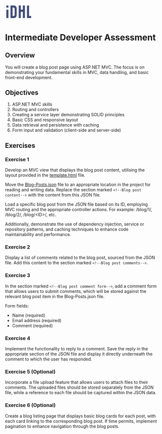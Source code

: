﻿<img src="../images/iDHL-DarkBlue.svg" alt="IDHL Logo" title="IDHL" width="90">

# Intermediate Developer Assessment

## Overview

You will create a blog post page using ASP.NET MVC. The focus is on demonstrating your fundamental skills in MVC, data handling, and basic front-end development.

## Objectives

1. ASP.NET MVC skills
1. Routing and controllers
1. Creating a service layer demonstrating SOLID principles
1. Basic CSS and responsive layout
1. Data retrieval and persistence with caching
1. Form input and validation (client-side and server-side)

## Exercises

### Exercise 1

Develop an MVC view that displays the blog post content, utilising the layout provided in the [template.html](./assets/template.html) file.

Move the [Blog-Posts.json](./assets/Blog-Posts.json) file to an appropriate location in the project for reading and writing data. Replace the section marked `<!--Blog post content-->` with the content from this JSON file.

Load a specific blog post from the JSON file based on its ID, employing MVC routing and the appropriate controller actions. For example: /blog/1/, /blog/2/, /blog/\<ID\>/, etc.

Additionally, demonstrate the use of dependency injection, service or repository patterns, and caching techniques to enhance code maintainability and performance.

### Exercise 2

Display a list of comments related to the blog post, sourced from the JSON file. Add this content to the section marked `<!--Blog post comments-->`.

### Exercise 3

In the section marked `<!--Blog post comment form-->`, add a comment form that allows users to submit comments, which will be stored against the relevant blog post item in the Blog-Posts.json file.

Form fields:
- Name (required)
- Email address (required)
- Comment (required)

### Exercise 4

Implement the functionality to reply to a comment. Save the reply in the appropriate section of the JSON file and display it directly underneath the comment to which the user has responded.

### Exercise 5 (Optional)

Incorporate a file upload feature that allows users to attach files to their comments. The uploaded files should be stored separately from the JSON file, while a reference to each file should be captured within the JSON data.

### Exercise 6 (Optional)

Create a blog listing page that displays basic blog cards for each post, with each card linking to the corresponding blog post. If time permits, implement pagination to enhance navigation through the blog posts.